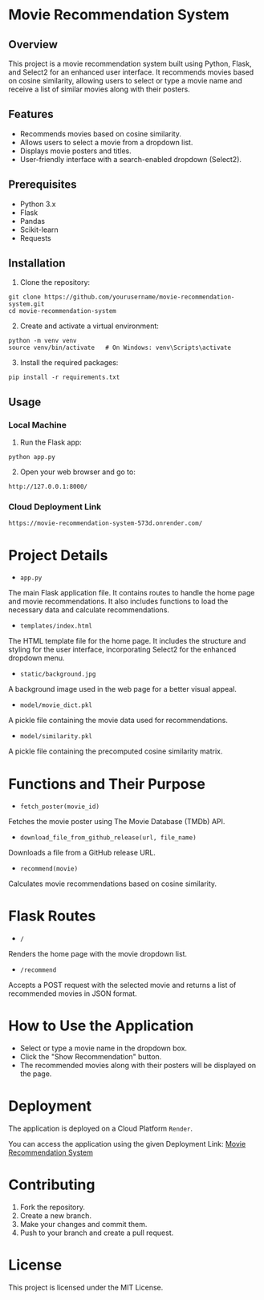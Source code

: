 # Movie Recommendation System

## Overview

This project is a movie recommendation system built using Python, Flask, and Select2 for an enhanced user interface. It recommends movies based on cosine similarity, allowing users to select or type a movie name and receive a list of similar movies along with their posters.

## Features

* Recommends movies based on cosine similarity.
* Allows users to select a movie from a dropdown list.
* Displays movie posters and titles.
* User-friendly interface with a search-enabled dropdown (Select2).

## Prerequisites

* Python 3.x
* Flask
* Pandas
* Scikit-learn
* Requests

## Installation

1. Clone the repository:

```
git clone https://github.com/yourusername/movie-recommendation-system.git
cd movie-recommendation-system
```

2. Create and activate a virtual environment:

```
python -m venv venv
source venv/bin/activate   # On Windows: venv\Scripts\activate
```

3. Install the required packages:

```
pip install -r requirements.txt
```

## Usage

### Local Machine

1. Run the Flask app:

```
python app.py
```

2. Open your web browser and go to:

```
http://127.0.0.1:8000/
```

### Cloud Deployment Link

```
https://movie-recommendation-system-573d.onrender.com/
```

# Project Details

* `app.py`

The main Flask application file. It contains routes to handle the home page and movie recommendations. It also includes functions to load the necessary data and calculate recommendations.

* `templates/index.html`

The HTML template file for the home page. It includes the structure and styling for the user interface, incorporating Select2 for the enhanced dropdown menu.

* `static/background.jpg`

A background image used in the web page for a better visual appeal.

* `model/movie_dict.pkl`

A pickle file containing the movie data used for recommendations.

* `model/similarity.pkl`

A pickle file containing the precomputed cosine similarity matrix.

# Functions and Their Purpose

* `fetch_poster(movie_id)`

Fetches the movie poster using The Movie Database (TMDb) API.

* `download_file_from_github_release(url, file_name)`

Downloads a file from a GitHub release URL.

* `recommend(movie)`

Calculates movie recommendations based on cosine similarity.

# Flask Routes

* `/`

Renders the home page with the movie dropdown list.

* `/recommend`

Accepts a POST request with the selected movie and returns a list of recommended movies in JSON format.

# How to Use the Application

* Select or type a movie name in the dropdown box.
* Click the "Show Recommendation" button.
* The recommended movies along with their posters will be displayed on the page.

# Deployment

The application is deployed on a Cloud Platform `Render`.

You can access the application using the given Deployment Link: [Movie Recommendation System](https://movie-recommendation-system-573d.onrender.com/)

# Contributing

1. Fork the repository.
2. Create a new branch.
3. Make your changes and commit them.
4. Push to your branch and create a pull request.

# License

This project is licensed under the MIT License.